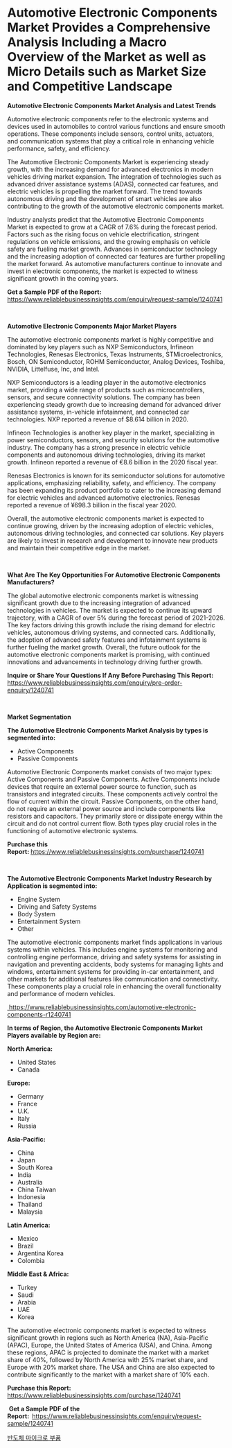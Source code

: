 <p><h1>Automotive Electronic Components Market Provides a Comprehensive Analysis Including a Macro Overview of the Market as well as Micro Details such as Market Size and Competitive Landscape</h1></p><p><strong>Automotive Electronic Components Market Analysis and Latest Trends</strong></p>
<p><p>Automotive electronic components refer to the electronic systems and devices used in automobiles to control various functions and ensure smooth operations. These components include sensors, control units, actuators, and communication systems that play a critical role in enhancing vehicle performance, safety, and efficiency.</p><p>The Automotive Electronic Components Market is experiencing steady growth, with the increasing demand for advanced electronics in modern vehicles driving market expansion. The integration of technologies such as advanced driver assistance systems (ADAS), connected car features, and electric vehicles is propelling the market forward. The trend towards autonomous driving and the development of smart vehicles are also contributing to the growth of the automotive electronic components market.</p><p>Industry analysts predict that the Automotive Electronic Components Market is expected to grow at a CAGR of 7.6% during the forecast period. Factors such as the rising focus on vehicle electrification, stringent regulations on vehicle emissions, and the growing emphasis on vehicle safety are fueling market growth. Advances in semiconductor technology and the increasing adoption of connected car features are further propelling the market forward. As automotive manufacturers continue to innovate and invest in electronic components, the market is expected to witness significant growth in the coming years.</p></p>
<p><strong>Get a Sample PDF of the Report:&nbsp;</strong> <a href="https://www.reliablebusinessinsights.com/enquiry/request-sample/1240741">https://www.reliablebusinessinsights.com/enquiry/request-sample/1240741</a></p>
<p>&nbsp;</p>
<p><strong>Automotive Electronic Components Major Market Players</strong></p>
<p><p>The automotive electronic components market is highly competitive and dominated by key players such as NXP Semiconductors, Infineon Technologies, Renesas Electronics, Texas Instruments, STMicroelectronics, Bosch, ON Semiconductor, ROHM Semiconductor, Analog Devices, Toshiba, NVIDIA, Littelfuse, Inc, and Intel.</p><p>NXP Semiconductors is a leading player in the automotive electronics market, providing a wide range of products such as microcontrollers, sensors, and secure connectivity solutions. The company has been experiencing steady growth due to increasing demand for advanced driver assistance systems, in-vehicle infotainment, and connected car technologies. NXP reported a revenue of $8.614 billion in 2020.</p><p>Infineon Technologies is another key player in the market, specializing in power semiconductors, sensors, and security solutions for the automotive industry. The company has a strong presence in electric vehicle components and autonomous driving technologies, driving its market growth. Infineon reported a revenue of €8.6 billion in the 2020 fiscal year.</p><p>Renesas Electronics is known for its semiconductor solutions for automotive applications, emphasizing reliability, safety, and efficiency. The company has been expanding its product portfolio to cater to the increasing demand for electric vehicles and advanced automotive electronics. Renesas reported a revenue of ¥698.3 billion in the fiscal year 2020.</p><p>Overall, the automotive electronic components market is expected to continue growing, driven by the increasing adoption of electric vehicles, autonomous driving technologies, and connected car solutions. Key players are likely to invest in research and development to innovate new products and maintain their competitive edge in the market.</p></p>
<p>&nbsp;</p>
<p><strong>What Are The Key Opportunities For Automotive Electronic Components Manufacturers?</strong></p>
<p><p>The global automotive electronic components market is witnessing significant growth due to the increasing integration of advanced technologies in vehicles. The market is expected to continue its upward trajectory, with a CAGR of over 5% during the forecast period of 2021-2026. The key factors driving this growth include the rising demand for electric vehicles, autonomous driving systems, and connected cars. Additionally, the adoption of advanced safety features and infotainment systems is further fueling the market growth. Overall, the future outlook for the automotive electronic components market is promising, with continued innovations and advancements in technology driving further growth.</p></p>
<p><strong>Inquire or Share Your Questions If Any Before Purchasing This Report:</strong> <a href="https://www.reliablebusinessinsights.com/enquiry/pre-order-enquiry/1240741">https://www.reliablebusinessinsights.com/enquiry/pre-order-enquiry/1240741</a></p>
<p>&nbsp;</p>
<p><strong>Market Segmentation</strong></p>
<p><strong>The Automotive Electronic Components Market Analysis by types is segmented into:</strong></p>
<p><ul><li>Active Components</li><li>Passive Components</li></ul></p>
<p><p>Automotive Electronic Components market consists of two major types: Active Components and Passive Components. Active Components include devices that require an external power source to function, such as transistors and integrated circuits. These components actively control the flow of current within the circuit. Passive Components, on the other hand, do not require an external power source and include components like resistors and capacitors. They primarily store or dissipate energy within the circuit and do not control current flow. Both types play crucial roles in the functioning of automotive electronic systems.</p></p>
<p><strong>Purchase this Report:&nbsp;</strong><a href="https://www.reliablebusinessinsights.com/purchase/1240741">https://www.reliablebusinessinsights.com/purchase/1240741</a></p>
<p>&nbsp;</p>
<p><strong>The Automotive Electronic Components Market Industry Research by Application is segmented into:</strong></p>
<p><ul><li>Engine System</li><li>Driving and Safety Systems</li><li>Body System</li><li>Entertainment System</li><li>Other</li></ul></p>
<p><p>The automotive electronic components market finds applications in various systems within vehicles. This includes engine systems for monitoring and controlling engine performance, driving and safety systems for assisting in navigation and preventing accidents, body systems for managing lights and windows, entertainment systems for providing in-car entertainment, and other markets for additional features like communication and connectivity. These components play a crucial role in enhancing the overall functionality and performance of modern vehicles.</p></p>
<p><a href="https://www.reliablebusinessinsights.com/automotive-electronic-components-r1240741">&nbsp;https://www.reliablebusinessinsights.com/automotive-electronic-components-r1240741</a></p>
<p><strong>In terms of Region, the Automotive Electronic Components Market Players available by Region are:</strong></p>
<p>
    <p> <strong> North America: </strong>
        <ul>
            <li>United States</li>
            <li>Canada</li>
        </ul>
        </p> 
    <p> <strong> Europe: </strong>
        <ul>
            <li>Germany</li>
            <li>France</li>
            <li>U.K.</li>
            <li>Italy</li>
            <li>Russia</li>
        </ul>
        </p> 
    <p> <strong> Asia-Pacific: </strong>
        <ul>
            <li>China</li>
            <li>Japan</li>
            <li>South Korea</li>
            <li>India</li>
            <li>Australia</li>
            <li>China Taiwan</li>
            <li>Indonesia</li>
            <li>Thailand</li>
            <li>Malaysia</li>
        </ul>
        </p> 
    <p> <strong> Latin America: </strong>
        <ul>
            <li>Mexico</li>
            <li>Brazil</li>
            <li>Argentina Korea</li>
            <li>Colombia</li>
        </ul>
        </p> 
    <p> <strong> Middle East & Africa: </strong>
        <ul>
            <li>Turkey</li>
            <li>Saudi</li>
            <li>Arabia</li>
            <li>UAE</li>
            <li>Korea</li>
        </ul>
    </p>
    </p>
<p><p>The automotive electronic components market is expected to witness significant growth in regions such as North America (NA), Asia-Pacific (APAC), Europe, the United States of America (USA), and China. Among these regions, APAC is projected to dominate the market with a market share of 40%, followed by North America with 25% market share, and Europe with 20% market share. The USA and China are also expected to contribute significantly to the market with a market share of 10% each.</p></p>
<p><strong>Purchase this Report: </strong><a href="https://www.reliablebusinessinsights.com/purchase/1240741">https://www.reliablebusinessinsights.com/purchase/1240741</a></p>
<p>&nbsp;<strong>Get a Sample PDF of the Report:&nbsp;&nbsp;</strong><a href="https://www.reliablebusinessinsights.com/enquiry/request-sample/1240741">https://www.reliablebusinessinsights.com/enquiry/request-sample/1240741</a></p>
<p><strong></strong></p>
<p><p><a href="https://medium.com/@daveblock56/%EA%B8%80%EB%A1%9C%EB%B2%8C-%EB%B0%98%EB%8F%84%EC%B2%B4-%EB%A7%88%EC%9D%B4%ED%81%AC%EB%A1%9C-%EA%B5%AC%EC%84%B1-%EC%9A%94%EC%86%8C-%EC%8B%9C%EC%9E%A5-%EB%B2%94%EC%9C%84%EC%9D%98-%EC%B2%A0%EC%A0%80%ED%95%9C-%EB%B6%84%EC%84%9D-%EB%B0%8F-2024%EB%85%84%EB%B6%80%ED%84%B0-2031%EB%85%84%EA%B9%8C%EC%A7%80-%EC%98%88%EC%83%81%EB%90%98%EB%8A%94-%EB%B9%A0%EB%A5%B4%EA%B2%8C-%EC%84%B1%EC%9E%A5%ED%95%98%EB%8A%94-cagr-02952fad32a1">반도체 마이크로 부품</a></p></p>